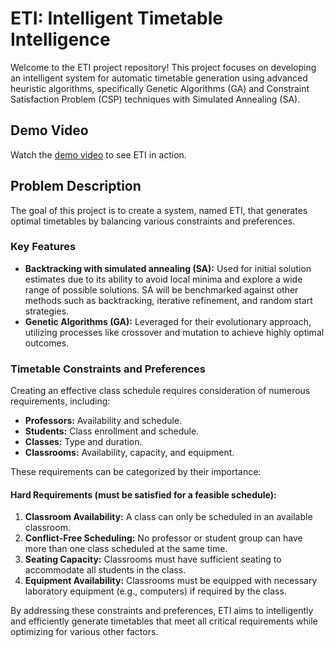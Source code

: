 # ETI: Intelligent Timetable Intelligence

Welcome to the ETI project repository! This project focuses on developing an intelligent system for automatic timetable generation using advanced heuristic algorithms, specifically Genetic Algorithms (GA) and Constraint Satisfaction Problem (CSP) techniques with Simulated Annealing (SA).

## Demo Video
Watch the [demo video](https://www.youtube.com/watch?v=bMu7USLMZ0E) to see ETI in action.

## Problem Description
The goal of this project is to create a system, named ETI, that generates optimal timetables by balancing various constraints and preferences.

### Key Features
- **Backtracking with simulated annealing (SA):** Used for initial solution estimates due to its ability to avoid local minima and explore a wide range of possible solutions. SA will be benchmarked against other methods such as backtracking, iterative refinement, and random start strategies.
- **Genetic Algorithms (GA):** Leveraged for their evolutionary approach, utilizing processes like crossover and mutation to achieve highly optimal outcomes. 

### Timetable Constraints and Preferences
Creating an effective class schedule requires consideration of numerous requirements, including:

- **Professors:** Availability and schedule.
- **Students:** Class enrollment and schedule.
- **Classes:** Type and duration.
- **Classrooms:** Availability, capacity, and equipment.

These requirements can be categorized by their importance:

#### Hard Requirements (must be satisfied for a feasible schedule):
1. **Classroom Availability:** A class can only be scheduled in an available classroom.
2. **Conflict-Free Scheduling:** No professor or student group can have more than one class scheduled at the same time.
3. **Seating Capacity:** Classrooms must have sufficient seating to accommodate all students in the class.
4. **Equipment Availability:** Classrooms must be equipped with necessary laboratory equipment (e.g., computers) if required by the class.

By addressing these constraints and preferences, ETI aims to intelligently and efficiently generate timetables that meet all critical requirements while optimizing for various other factors.


